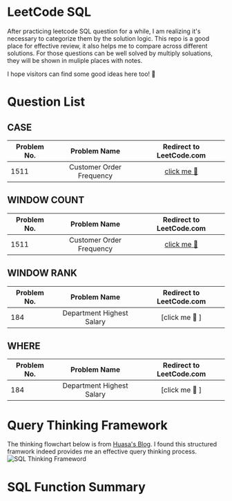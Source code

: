 # LeetCode SQL


After practicing leetcode SQL question for a while, I am realizing it's necessary to categorize them by the solution logic. This repo is a good place for effective review, it also helps me to compare across different solutions. For those questions can be well solved by multiply soluations, they will be shown in muliple places with notes.

I hope visitors can find some good ideas here too! :raised_hands:


# Question List
## CASE
| Problem No.      | Problem Name          | Redirect to LeetCode.com  |
| ------------- |:-------------:| :-----:|
| 1511     | Customer Order Frequency | [click me :dizzy: ](https://leetcode.com/problems/customer-order-frequency/) |


## WINDOW COUNT
| Problem No.      | Problem Name          | Redirect to LeetCode.com  |
| ------------- |:-------------:| :-----:|
| 1511     | Customer Order Frequency | [click me :dizzy: ](https://leetcode.com/problems/customer-order-frequency/) |


## WINDOW RANK
| Problem No.      | Problem Name          | Redirect to LeetCode.com  |
| ------------- |:-------------:| :-----:|
| 184     | Department Highest Salary | [click me :dizzy: ]|

## WHERE
| Problem No.      | Problem Name          | Redirect to LeetCode.com  |
| ------------- |:-------------:| :-----:|
| 184     | Department Highest Salary | [click me :dizzy: ]|



# Query Thinking Framework
The thinking flowchart below is from [Huasa's Blog](https://huasadata.com/learning-sql-what-i-learned-after-100-leetcode-sql-questions/). I found this structured framwork indeed provides me an effective query thinking process.
![SQL Thinking Frameword](https://i0.wp.com/huasadata.com/wp-content/uploads/2020/10/SQL-queries-flowchart_add-window-function.png?resize=768%2C608&ssl=1)

# SQL Function Summary
